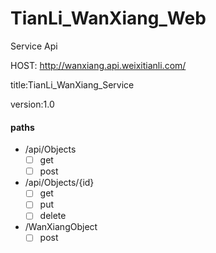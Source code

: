# TianLi_WanXiang_Web


Service Api

HOST: http://wanxiang.api.weixitianli.com/

title:TianLi_WanXiang_Service

version:1.0

#### paths
- /api/Objects
    - [ ] get
    - [ ] post
- /api/Objects/{id}
    - [ ] get
    - [ ] put
    - [ ] delete
- /WanXiangObject
    - [ ] post